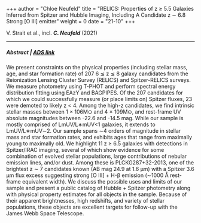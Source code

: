 +++
author = "Chloe Neufeld"
title = "RELICS: Properties of z ≥ 5.5 Galaxies Inferred from Spitzer and Hubble Imaging, Including A Candidate z ∼ 6.8 Strong [O III] emitter"
weight = 0
date = "21-10"
+++

V. Strait et al., incl. ***C. Neufeld*** (2021)

<!--more-->

***

##### **Abstract**    |   [ADS link](https://ui.adsabs.harvard.edu/abs/2021ApJ...910..135S/abstract)

We present constraints on the physical properties (including stellar mass, age, and star formation rate) of 207 6 ≲ z ≲ 8 galaxy candidates from the Reionization Lensing Cluster Survey (RELICS) and Spitzer-RELICS surveys. We measure photometry using T-PHOT and perform spectral energy distribution fitting using EAzY and BAGPIPES. Of the 207 candidates for which we could successfully measure (or place limits on) Spitzer fluxes, 23 were demoted to likely z < 4. Among the high-z candidates, we find intrinsic stellar masses between 1 × 106M⊙ and 4 × 109M⊙, and rest-frame UV absolute magnitudes between -22.6 and -14.5 mag. While our sample is mostly comprised of  LmUV/L∗mUV<1 galaxies, it extends to  LmUV/L∗mUV∼2. Our sample spans ∼4 orders of magnitude in stellar mass and star formation rates, and exhibits ages that range from maximally young to maximally old. We highlight 11 z ≥ 6.5 galaxies with detections in Spitzer/IRAC imaging, several of which show evidence for some combination of evolved stellar populations, large contributions of nebular emission lines, and/or dust. Among these is PLCKG287+32-2013, one of the brightest z ∼ 7 candidates known (AB mag 24.9 at 1.6 μm) with a Spitzer 3.6 μm flux excess suggesting strong [O III] + H-β emission (∼1000 Å rest-frame equivalent width). We discuss the possible uses and limits of our sample and present a public catalog of Hubble + Spitzer photometry along with physical property estimates for all objects in the sample. Because of their apparent brightnesses, high redshifts, and variety of stellar populations, these objects are excellent targets for follow-up with the James Webb Space Telescope.

